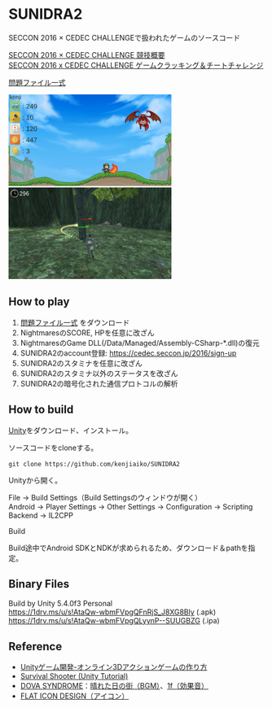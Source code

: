 # SUNIDRA2
SECCON 2016 × CEDEC CHALLENGEで扱われたゲームのソースコード  

[SECCON 2016 × CEDEC CHALLENGE 競技概要](http://2016.seccon.jp/schedule/seccon-2016-cedec.html)  
[SECCON 2016 x CEDEC CHALLENGE ゲームクラッキング＆チートチャレンジ](http://cedec.cesa.or.jp/2016/session/ENG/6536.html)  

[問題ファイル一式](http://1drv.ms/u/s!AtaQw-wbmFVpey-cWSc8e4RQJlQ)  

<img src="https://raw.githubusercontent.com/kenjiaiko/SUNIDRA2/master/README_Images/cedec2016_1.png" width="320px"> <img src="https://raw.githubusercontent.com/kenjiaiko/SUNIDRA2/master/README_Images/cedec2016_2.png" width="320px">

## How to play
1. [問題ファイル一式](http://1drv.ms/u/s!AtaQw-wbmFVpey-cWSc8e4RQJlQ) をダウンロード
2. NightmaresのSCORE, HPを任意に改ざん
3. NightmaresのGame DLL(/Data/Managed/Assembly-CSharp-*.dll)の復元
4. SUNIDRA2のaccount登録: https://cedec.seccon.jp/2016/sign-up
5. SUNIDRA2のスタミナを任意に改ざん
6. SUNIDRA2のスタミナ以外のステータスを改ざん
7. SUNIDRA2の暗号化された通信プロトコルの解析

## How to build
[Unity](https://unity3d.com/jp/)をダウンロード、インストール。

ソースコードをcloneする。
```
git clone https://github.com/kenjiaiko/SUNIDRA2
```
Unityから開く。

File -> Build Settings（Build Settingsのウィンドウが開く）  
Android -> Player Settings -> Other Settings -> Configuration -> Scripting Backend -> IL2CPP

Build

Build途中でAndroid SDKとNDKが求められるため、ダウンロード＆pathを指定。

## Binary Files
Build by Unity 5.4.0f3 Personal  
https://1drv.ms/u/s!AtaQw-wbmFVpgQFnRjS_J8XG8Bly (.apk)  
https://1drv.ms/u/s!AtaQw-wbmFVpgQLyynP--SUUGBZG (.ipa)  

## Reference
- [Unityゲーム開発-オンライン3Dアクションゲームの作り方](http://www.amazon.co.jp/dp/4797374403)
- [Survival Shooter (Unity Tutorial)](https://unity3d.com/jp/learn/tutorials/projects/survival-shooter-tutorial)
- [DOVA SYNDROME](http://dova-s.jp/)：[晴れた日の街（BGM）](http://dova-s.jp/bgm/play4595.html)、[1f（効果音）](http://dova-s.jp/se/play114.html)
- [FLAT ICON DESIGN（アイコン）](http://flat-icon-design.com/)
